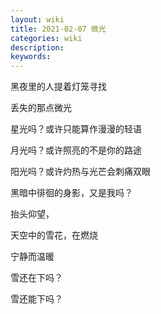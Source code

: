 ```yaml
---
layout: wiki
title: 2021-02-07 微光
categories: wiki
description: 
keywords: 
---
```


黑夜里的人提着灯笼寻找

丢失的那点微光

星光吗？或许只能算作漫漫的轻语

月光吗？或许照亮的不是你的路途

阳光吗？或许灼热与光芒会刺痛双眼

黑暗中徘徊的身影，又是我吗？

抬头仰望，

天空中的雪花，在燃烧

宁静而温暖

雪还在下吗？

雪还能下吗？
